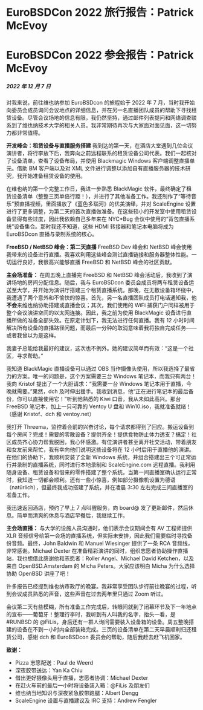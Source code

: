 # EuroBSDCon 2022 旅行报告：Patrick McEvoy


# EuroBSDCon 2022 参会报告：Patrick McEvoy

##### 2022 年 12 月 7 日

对我来说，前往维也纳参加 EuroBSDcon 的旅程始于 2022 年 7 月，当时我开始向委员会成员询问会议地点的详细信息，并在另一名直播团队成员的帮助下寻找租赁设备。尽管会议场地的信息有限，我仍然坚持，通过邮件列表提问和网络调查联系到了维也纳技术大学的相关人员。我非常期待再次与大家面对面见面，这一切努力都非常值得。

**开发峰会：租赁设备与直播服务搭建**
我到达的第一天，在酒店大堂遇到几位会议演讲者，将行李放下后，我奔向之前远程联系的租赁设备公司代表。我们一起核对了设备清单，查看了设备布局，并使用 Blackmagic Windows 客户端调整直播单元。借助 BM 客户端以及对 XML 文件进行调整以添加自有直播服务器的技术研究，我开始准备租赁设备的使用。

在维也纳的第一个完整工作日，我进一步熟悉 BlackMagic 软件，最终确定了租赁设备清单（整整三页单倍行距！），并进行了其他准备工作。我还制作了“等待音乐”预直播视频，里面播放了《蓝色多瑙河》的优美演绎，并对 ScaleEngine 设置进行了更多调整，为第二天的首次直播做准备。在这些较小的开发室中使用租赁设备显得有些过度，因此我依赖自己多年来在 NYC\*Bug 会议中使用的“背包直播系统”设备集合。那时我还不知道，这些 HDMI 转接器和笔记本电脑将成为 EuroBSDcon 直播与录制系统的核心。

**FreeBSD / NetBSD 峰会：第二天直播**
FreeBSD Dev 峰会和 NetBSD 峰会使用我带来的设备进行直播。我喜欢利用这些峰会测试直播链接和服务器整体性能。一切运行良好，我很高兴能够直播 FreeBSD 和 NetBSD 峰会的社区贡献。

**主会场准备：**
在周五晚上直播完 FreeBSD 和 NetBSD 峰会活动后，我收到了演讲场地的房间分配信息。随后，我与 EuroBSDcon 委员会成员将两车租赁设备运送至大学，并开始为演讲厅搭建三个租赁直播系统。那晚，在无数设备箱环绕中，我遭遇了两个意外和不愉快的惊喜。首先，另一名直播团队成员打电话通知我，他**不会**来维也纳协助搭建或直播会议；其次，我们使用的 WiFi 捕获门户同样被用于整个会议演讲空间的以太网连接。因此，我之前为使用 BlackMagic 设备进行直播所做的准备全部失效。在原定计划下，我无法进行任何直播。我有 12 小时时间解决所有设备的直播路径问题，而最后一分钟的取消意味着我将独自完成任务——或者我曾以为是这样。

我妻子总能给我最好的建议，这次也不例外。她的建议简单而有效：“这是一个社区，寻求帮助。”

我知道 BlackMagic 直播设备可以通过 OBS 当作摄像头使用，所以我选择了最省力的方案。唯一的问题是，这个方案需要三台 Windows 笔记本，而我只有两台！我向 Kristof 提出了一个大胆请求：“我需要一台 Windows 笔记本用于直播，今晚就需要。”果然，dch 及时伸出援手。我收到消息，他“正在进行笔记本的最后备份，你可以直接使用它！”听到他熟悉的 Kiwi 口音，我从未如此高兴。那台 FreeBSD 笔记本，加上一只可靠的 Ventoy U 盘和 Win10.iso，我就准备就绪！（感谢 Kristof、dch 和 ventoy.net）

我打开 Threema，监控着会前的兴奋讨论，每个请求都得到了回应。搬运设备到每个房间？完成！需要的零散设备？提供齐全！提供食物防止体力透支？搞定！社区成员齐心协力帮我脱困，我心怀感激。有位演讲者甚至离开社交活动，带着朋友和女友前来帮忙，我有幸向他们说明这些设备将在 12 小时后用于直播他的演讲。在他们的协助下，我顺利安装了全新 Windows 系统，并组合搭建出三个可正常运行并录制的直播系统，同时进行本地录制和 ScaleEngine.com 远程直播。我利用随身设备、租赁设备和借来的零件搭建了整个系统。当第一间直播室确认运行正常时，我知道一切都会顺利。还有一些小惊喜，例如部分摄像机设置为德语（natürlich），但最终我成功搭建了系统，并在凌晨 3:30 左右完成三间直播室的准备工作。

我迅速返回酒店，预约了早上 7 点叫醒服务，向 board@ 发了更新邮件，然后休息。简单而清爽的休息与酒店早餐后，我继续工作。

**主会场直播：**
与大学的设施人员沟通时，他们表示会议期间会有 AV 工程师提供 XLR 音频信号给第一会场的直播系统，但实际未安排，因此我们需要临时寻找备份音频。最终，John Baldwin 和 Manuel Wiesinger 提供了一条 RCA 音频线，非常感谢。Michael Dexter 在准备精彩演讲的同时，组织志愿者协助操作直播站，我也想借此感谢他和志愿者：Roller Angel、Michael David Ketchen，以及来自 OpenBSD.Amsterdam 的 Micha Peters。大家应该明白 Micha 为什么选择协助 OpenBSD 讲座了吧！

许多报告已经提到维也纳市政厅的晚宴。我非常享受团队步行前往晚宴的过程，听到会议成员熟悉的声音，这些声音在过去两年里只通过 Zoom 听过。

会议第二天有些模糊，所有准备工作完成后，转眼间就到了闭幕环节及下一年地点的宣布——葡萄牙！整理行李时，我听到有人叫我的名字，抬头一看，是 #RUNBSD 的 @FiLis，身后还有一群人询问需要装入设备箱的设备。周五整晚搭建的设备在不到一小时内全部装箱完成。三页的设备清单在第二天早晨顺利归还租赁公司，感谢 dch 和 EuroBSDcon 委员会的帮助，随后我赶去赶飞机回家。

**致谢：**

* Pizza 志愿配送：Paul de Weerd
* 深夜胶带送达：Yan Ka Chiu
* 借出更好摄像头用于直播，志愿者协调：Michael Dexter
* 在赶火车前的最后一小时将设备装入箱：@FiLis 及朋友们
* 维也纳当地知识与深夜紧急胶带跑腿：Albert Dengg
* ScaleEngine 设置与直播建议及 IRC 支持：Andrew Fengler
